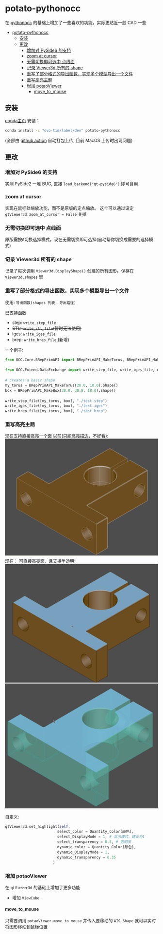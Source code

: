 # potato-pythonocc
在 [pythonocc](https://github.com/tpaviot/pythonocc-core) 的基础上增加了一些喜欢的功能，实际更贴近一般 CAD 一些

<!-- TOC -->

- [potato-pythonocc](#potato-pythonocc)
    - [安装](#%E5%AE%89%E8%A3%85)
    - [更改](#%E6%9B%B4%E6%94%B9)
        - [增加对 PySide6 的支持](#%E5%A2%9E%E5%8A%A0%E5%AF%B9-pyside6-%E7%9A%84%E6%94%AF%E6%8C%81)
        - [zoom at cursor](#zoom-at-cursor)
        - [无需切换即可选中 点线面](#%E6%97%A0%E9%9C%80%E5%88%87%E6%8D%A2%E5%8D%B3%E5%8F%AF%E9%80%89%E4%B8%AD-%E7%82%B9%E7%BA%BF%E9%9D%A2)
        - [记录 Viewer3d 所有的 shape](#%E8%AE%B0%E5%BD%95-viewer3d-%E6%89%80%E6%9C%89%E7%9A%84-shape)
        - [重写了部分格式的导出函数，实现多个模型导出一个文件](#%E9%87%8D%E5%86%99%E4%BA%86%E9%83%A8%E5%88%86%E6%A0%BC%E5%BC%8F%E7%9A%84%E5%AF%BC%E5%87%BA%E5%87%BD%E6%95%B0%E5%AE%9E%E7%8E%B0%E5%A4%9A%E4%B8%AA%E6%A8%A1%E5%9E%8B%E5%AF%BC%E5%87%BA%E4%B8%80%E4%B8%AA%E6%96%87%E4%BB%B6)
        - [重写高亮主题](#%E9%87%8D%E5%86%99%E9%AB%98%E4%BA%AE%E4%B8%BB%E9%A2%98)
        - [增加 potaoViewer](#%E5%A2%9E%E5%8A%A0-potaoviewer)
            - [move_to_mouse](#move_to_mouse)

<!-- /TOC -->

## 安装
[conda主页](https://anaconda.org/ovo-tim/potato-pythonocc)
安装：
``` bash
conda install -c "ovo-tim/label/dev" potato-pythonocc
```
(全部由 [github action](https://github.com/ovo-Tim/potato-pythonocc/actions/workflows/conda-pack.yml) 自动打包上传, 目前 MacOS 上传时出现问题)

## 更改

### 增加对 PySide6 的支持
实测 PySide2 一堆 BUG, 
直接 `load_backend("qt-pyside6")` 即可食用

### zoom at cursor
实现在鼠标处缩放功能，而不是原版的定点缩放。
这个可以通过设定 `qtViewer3d.zoom_at_cursor = False` 关掉

### 无需切换即可选中 点线面
原版需按`G`切换选择模式，现在无需切换即可选择(自动帮你切换成需要的选择模式)

### 记录 Viewer3d 所有的 shape
记录了每次调用 `Viewer3d.DisplayShape()` 创建的所有图形。保存在 `Viewer3d.shapes` 里

### 重写了部分格式的导出函数，实现多个模型导出一个文件
使用: `导出函数(shapes 列表, 导出路径)`

已支持函数:
- step: `write_step_file`
- ~~STL: `write_stl_file`(暂时无法使用)~~
- iges: `write_iges_file`
- brep: `write_brep_file` (新增)

一个例子:
``` python
from OCC.Core.BRepPrimAPI import BRepPrimAPI_MakeTorus, BRepPrimAPI_MakeBox

from OCC.Extend.DataExchange import write_step_file, write_iges_file, write_brep_file

# creates a basic shape
my_torus = BRepPrimAPI_MakeTorus(20.0, 10.0).Shape()
box = BRepPrimAPI_MakeBox(30.0, 30.0, 18.0).Shape()

write_step_file([my_torus, box], "./test.step")
write_iges_file([my_torus, box], "./test.iges")
write_brep_file([my_torus, box], "./test.brep")
```

### 重写高亮主题
现在支持直接高亮一个面
以前(只能高亮描边，不好看):
![](image/high%20light%20old.png)
现在：
可直接高亮面，且支持半透明:
![](image/high%20light1.png)
![](image/high%20light2.png)

自定义:
```python
qtViewer3d.set_highlight(self, 
                        select_color = Quantity_Color(颜色),
                        select_DisplayMode = 1, # 显示模式，建议为1
                        select_transparency = 0.5, # 透明度
                        dynamic_color = Quantity_Color(颜色),
                        dynamic_DisplayMode = 1,
                        dynamic_transparency = 0.35
                      )
```

### 增加 potaoViewer
在 `qtViewer3d` 的基础上增加了更多功能
- 增加 `ViewCube`
#### move_to_mouse
只需要调用 `potaoViewer.move_to_mouse` 并传入要移动的 `AIS_Shape` 就可以实时将图形移动到鼠标位置